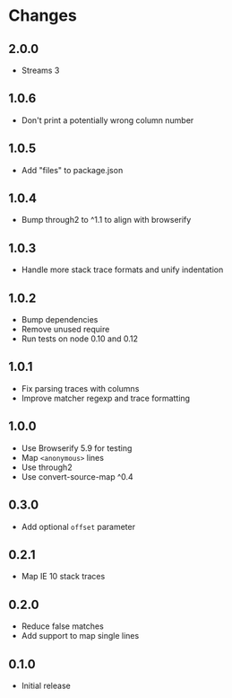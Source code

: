 # Changes

## 2.0.0

- Streams 3

## 1.0.6

- Don't print a potentially wrong column number

## 1.0.5

- Add "files" to package.json

## 1.0.4

- Bump through2 to ^1.1 to align with browserify

## 1.0.3

- Handle more stack trace formats and unify indentation

## 1.0.2

- Bump dependencies
- Remove unused require
- Run tests on node 0.10 and 0.12

## 1.0.1

- Fix parsing traces with columns
- Improve matcher regexp and trace formatting

## 1.0.0

- Use Browserify 5.9 for testing
- Map `<anonymous>` lines
- Use through2
- Use convert-source-map ^0.4

## 0.3.0

- Add optional `offset` parameter

## 0.2.1

- Map IE 10 stack traces

## 0.2.0

- Reduce false matches
- Add support to map single lines

## 0.1.0

- Initial release
